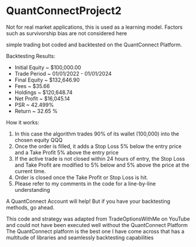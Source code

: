 # QuantConnectProject2

Not for real market applications, this is used as a learning model. Factors such as survivorship bias are not considered here

simple trading bot coded and backtested on the QuantConnect Platform.

Backtesting Results:

- Initial Equity ~ $100,000.00 
- Trade Period ~ 01/01/2022 - 01/01/2024 
- Final Equity ~ $132,646.90
- Fees ~ $35.66
- Holdings ~ $120,648.74
- Net Profit ~ $16,045.14
- PSR ~ 42.499%
- Return ~ 32.65 %


How it works:

1. In this case the algorithm trades 90% of its wallet (100,000) into the chosen equity QQQ
2. Once the order is filled, it adds a Stop Loss 5% below the entry price and a Take Profit 5% above the entry price
3. If the active trade is not closed within 24 hours of entry, the Stop Loss and Take Profit are modified to 5% below and 5% above the price at the current time.
4. Order is closed once the Take Profit or Stop Loss is hit.
5. Please refer to my comments in the code for a line-by-line understanding

A QuantConnect Account will help! But if you have your backtesting methods, go ahead.

This code and strategy was adapted from TradeOptionsWithMe on YouTube and could not have been executed well without the QuantConnect Platform
The QuantConnect platform is the best one I have come across that has a multitude of libraries and seamlessly backtesting capabilities
